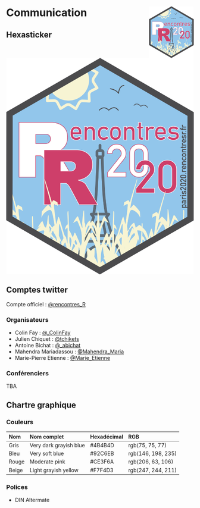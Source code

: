 
# Communication <a href='http://paris2020.rencontresr.fr'><img src='img/hex_rr2020.png' align="right" height="139" /></a>

## Hexasticker

<img src='img/hex_rr2020.png' align="center">

## Comptes twitter

Compte officiel :
<a href='https://twitter.com/rencontres_R'>@rencontres\_R</a>

### Organisateurs

  - Colin Fay : <a href='https://twitter.com/_ColinFay'>@\_ColinFay</a>
  - Julien Chiquet :
    <a href='https://twitter.com/tchikets'>@tchikets</a>
  - Antoine Bichat :
    <a href='https://twitter.com/_abichat'>@\_abichat</a>
  - Mahendra Mariadassou :
    <a href='https://twitter.com/Mahendra_Maria'>@Mahendra\_Maria</a>
  - Marie-Pierre Etienne :
    <a href='https://twitter.com/Marie_Etienne'>@Marie\_Etienne</a>

### Conférenciers

TBA

## Chartre graphique

### Couleurs

| Nom   | Nom complet            | Hexadécimal | RGB                |
| :---- | :--------------------- | :---------- | :----------------- |
| Gris  | Very dark grayish blue | \#4B4B4D    | rgb(75, 75, 77)    |
| Bleu  | Very soft blue         | \#92C6EB    | rgb(146, 198, 235) |
| Rouge | Moderate pink          | \#CE3F6A    | rgb(206, 63, 106)  |
| Beige | Light grayish yellow   | \#F7F4D3    | rgb(247, 244, 211) |

### Polices

  - DIN Altermate
